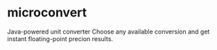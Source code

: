 # microconvert
Java-powered unit converter
Choose any available conversion and get instant floating-point precion results.
